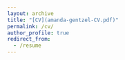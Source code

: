 ```yaml
---
layout: archive
title: "[CV](amanda-gentzel-CV.pdf)"
permalink: /cv/
author_profile: true
redirect_from:
  - /resume
---
```




